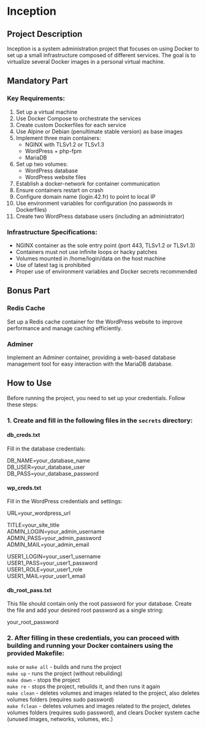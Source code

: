 # Inception

## Project Description

Inception is a system administration project that focuses on using Docker to set up a small infrastructure composed of different services. The goal is to virtualize several Docker images in a personal virtual machine.

## Mandatory Part

### Key Requirements:

1. Set up a virtual machine
2. Use Docker Compose to orchestrate the services
3. Create custom Dockerfiles for each service
4. Use Alpine or Debian (penultimate stable version) as base images
5. Implement three main containers:
   - NGINX with TLSv1.2 or TLSv1.3
   - WordPress + php-fpm
   - MariaDB
6. Set up two volumes:
   - WordPress database
   - WordPress website files
7. Establish a docker-network for container communication
8. Ensure containers restart on crash
9. Configure domain name (login.42.fr) to point to local IP
10. Use environment variables for configuration (no passwords in Dockerfiles)
11. Create two WordPress database users (including an administrator)

### Infrastructure Specifications:

- NGINX container as the sole entry point (port 443, TLSv1.2 or TLSv1.3)
- Containers must not use infinite loops or hacky patches
- Volumes mounted in /home/login/data on the host machine
- Use of latest tag is prohibited
- Proper use of environment variables and Docker secrets recommended

## Bonus Part

### Redis Cache

Set up a Redis cache container for the WordPress website to improve performance and manage caching efficiently.

### Adminer

Implement an Adminer container, providing a web-based database management tool for easy interaction with the MariaDB database.

## How to Use

Before running the project, you need to set up your credentials. Follow these steps:

### 1. Create and fill in the following files in the `secrets` directory:

#### db_creds.txt
Fill in the database credentials:

DB_NAME=your_database_name  
DB_USER=your_database_user  
DB_PASS=your_database_password  

#### wp_creds.txt
Fill in the WordPress credentials and settings:

URL=your_wordpress_url  

TITLE=your_site_title  
ADMIN_LOGIN=your_admin_username  
ADMIN_PASS=your_admin_password  
ADMIN_MAIL=your_admin_email  

USER1_LOGIN=your_user1_username  
USER1_PASS=your_user1_password  
USER1_ROLE=your_user1_role  
USER1_MAIL=your_user1_email  

#### db_root_pass.txt
This file should contain only the root password for your database. Create the file and add your desired root password as a single string:

your_root_password  

### 2. After filling in these credentials, you can proceed with building and running your Docker containers using the provided Makefile:

`make` or `make all` - builds and runs the project  
`make up` - runs the project (without rebuilding)  
`make down` -  stops the project  
`make re` - stops the project, rebuilds it, and then runs it again  
`make clean` - deletes volumes and images related to the project, also deletes volumes folders (requires sudo password)  
`make fclean` - deletes volumes and images related to the project, deletes volumes folders (requires sudo password), and clears Docker system cache (unused images, networks, volumes, etc.)
